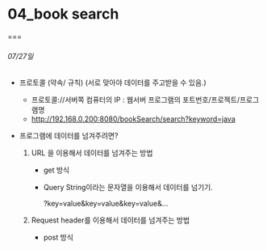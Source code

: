 # 04_book search









===



###### 07/27일



- 프로토콜 (약속/ 규칙) (서로 맞아야 데이터를 주고받을 수 있음.)
  - 프로토콜://서버쪽 컴퓨터의 IP : 웹서버 프로그램의 포트번호/프로젝트/프로그램명
  - http://192.168.0.200:8080/bookSearch/search?keyword=java



- 프로그램에 데이터를 넘겨주려면?

  1. URL 을 이용해서 데이터를 넘겨주는 방법

     - get 방식

     - Query String이라는 문자열을 이용해서 데이터를 넘기기.

       ?key=value&key=value&key=value&...

  2. Request header를 이용해서 데이터를 넘겨주는 방법

     - post 방식

